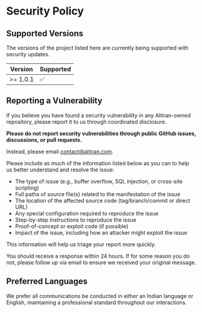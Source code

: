 # Security Policy

## Supported Versions

The versions of the project listed here are currently being supported with security updates.

| Version  | Supported          |
|----------|--------------------|
| >= 1.0.1 | :white_check_mark: |

## Reporting a Vulnerability

If you believe you have found a security vulnerability in any Altiran-owned repository, please report it to us
through coordinated disclosure.

**Please do not report security vulnerabilities through public GitHub issues, discussions, or pull requests.**

Instead, please email [contact@altiran.com](mailto:contact@altiran.com).

Please include as much of the information listed below as you can to help us better understand and resolve the issue:

* The type of issue (e.g., buffer overflow, SQL injection, or cross-site scripting)
* Full paths of source file(s) related to the manifestation of the issue
* The location of the affected source code (tag/branch/commit or direct URL)
* Any special configuration required to reproduce the issue
* Step-by-step instructions to reproduce the issue
* Proof-of-concept or exploit code (if possible)
* Impact of the issue, including how an attacker might exploit the issue

This information will help us triage your report more quickly.

You should receive a response within 24 hours. If for some reason you do not, please follow up via email to ensure we
received your original message.

## Preferred Languages

We prefer all communications be conducted in either an Indian language or English, maintaining a professional standard
throughout our interactions.
